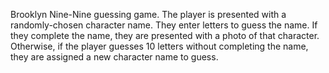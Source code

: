 Brooklyn Nine-Nine guessing game. The player is presented with a randomly-chosen character name. They enter letters to guess the name. If they complete the name, they are presented with a photo of that character. Otherwise, if the player guesses 10 letters without completing the name, they are assigned a new character name to guess. 